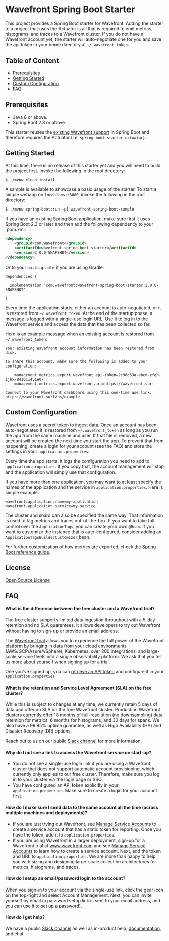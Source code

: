# Wavefront Spring Boot Starter

This project provides a Spring Boot starter for Wavefront. Adding the starter to a project
that uses the Actuator is all that is required to emit metrics, histograms, and traces to
a Wavefront cluster. If you do not have a Wavefront account yet, the starter will
auto-negotiate one for you and save the api token in your home directory at
`~/.wavefront_token`.  

## Table of Content

* [Prerequisites](#Prerequisites)
* [Getting Started](#getting-started)
* [Custom Configuration](#custom-configuration)
* [FAQ](#faq)

## Prerequisites

* Java 8 or above.
* Spring Boot 2.3 or above

This starter reuses the [existing Wavefront support](https://docs.spring.io/spring-boot/docs/current/reference/html/production-ready-features.html#production-ready-metrics-export-wavefront)
in Spring Boot and therefore requires the Actuator (i.e. `spring-boot-starter-actuator`). 

## Getting Started

At this time, there is no release of this starter yet and you will need to build the
project first. Invoke the following in the root directory:

```shell script
$ ./mvnw clean install
```

A sample is available to showcase a basic usage of the starter. To start a simple webapp
on `locahlhost:8080`, invoke the following in the root directory:

```shell script
$ ./mvnw spring-boot:run -pl wavefront-spring-boot-sample
```

If you have an existing Spring Boot application, make sure first it uses Spring Boot 2.3
or later and then add the following dependency to your `pom.xml:

```xml
<dependency>
    <groupId>com.wavefront</groupId>
    <artifactId>wavefront-spring-boot-starter</artifactId>
    <version>2.0.0-SNAPSHOT</version>
</dependency>
```

Or to your `build.gradle` if you are using Gradle:

```
dependencies {
  ...
  implementation 'com.wavefront:wavefront-spring-boot-starter:2.0.0-SNAPSHOT'
  
}
```

Every time the application starts, either an account is auto-negotiated, or it is restored
from `~/.wavefront_token`. At the end of the startup phase, a message is logged with a
single-use login URL. Use it to log in to the Wavefront service and access the data that
has been collected so far.

Here is an example message when an existing account is restored from `~/.wavefront_token`:

```text
Your existing Wavefront account information has been restored from disk.

To share this account, make sure the following is added to your configuration:

	management.metrics.export.wavefront.api-token=2c96d63a-abcd-efgh-ijhk-841611451e07
	management.metrics.export.wavefront.uri=https://wavefront.surf

Connect to your Wavefront dashboard using this one-time use link:
https://wavefront.surf/us/example
```

## Custom Configuration

Wavefront uses a secret token to ingest data. Once an account has been auto-negotiated it
is restored from `~/.wavefront_token` as long as you run the app from the same machine and
user. If that file is removed, a new account will be created the next time you start the
app. To prevent that from happening, create a login for your account (see the FAQ) and
store the settings in your `application.properties`.

Every time the app starts, it logs the configuration you need to add to
`application.properties`. If you copy that, the account management will stop and the
application will simply use that configuration.

If you have more than one application, you may want to at least specify the names of the
application and the service in `application.properties`. Here is simple example:

```properties 
wavefront.application.name=my-application
wavefront.application.service=my-service
```

The cluster and shard can also be specified the same way. That information is used to
tag metrics and traces out-of-the-box. If you want to take full control over the
`ApplicationTags`, you can create your own `@Bean`. If you want to customize the instance
that is auto-configured, consider adding an `ApplicationTagsBuilderCustomizer` bean.

For further customization of how metrics are exported, check [the Spring Boot reference
guide](https://docs.spring.io/spring-boot/docs/current/reference/html/production-ready-features.html#production-ready-metrics-export-wavefront).


## License

[Open Source License](open_source_licenses.txt)

## FAQ

#### What is the difference between the free cluster and a Wavefront trial?

The free cluster supports limited data ingestion throughput with a 5-day retention and no
SLA guarantees. It allows developers to try out Wavefront without having to sign-up or
provide an email address.

The [Wavefront trial](https://www.wavefront.com/sign-up/) allows you to experience the
full power of the Wavefront platform by bringing in data from your cloud environments
(AWS/GCP/Azure/vSphere), Kubernetes, over 200 integrations, and large-scale service fleets
into a single observability platform. We ask that you tell us more about yourself when
signing up for a trial.

One you've signed up, you can [retrieve an API token](https://docs.wavefront.com/users_account_managing.html#generate-an-api-token)
and configure it in your `application.properties`

#### What is the retention and Service Level Agreement (SLA) on the free cluster?

While this is subject to changes at any time, we currently retain 5 days of data and offer
no SLA on the free Wavefront cluster. Production Wavefront clusters currently offer 18
months of full-resolution (no downsampling) data retention for metrics, 6 months for
histograms, and 30 days for spans. We also have a 99.95% uptime guarantee, as well as High
Availability (HA) and Disaster Recovery (DR) options.

Reach out to us on our public [Slack channel](https://www.wavefront.com/join-public-slack)
for more information.

#### Why do I not see a link to access the Wavefront service on start-up?

* You do not see a single-use login link if you are using a Wavefront cluster that does
not support automatic account provisioning, which currently only applies to our free
cluster. Therefore, make sure you log in to your cluster via the login page or SSO.
* You have configured an API token explicitly in your `application.properties`. Make sure
to create a login for your account first.

#### How do I make sure I send data to the same account all the time (across multiple machines and deployments)?

* If you are just trying out Wavefront, see [Manage Service Accounts](
https://docs.wavefront.com/accounts.html#service-accounts) to create a service account that has a
static token for reporting. Once you have the token, add it to `application.properties`.
* If you are using Wavefront in a larger deployment, sign-up for a Wavefront trial at
www.wavefront.com and see [Manage Service Accounts](
https://docs.wavefront.com/accounts.html#service-accounts) to learn how to create a service account.
Next, add the token and URL to `application.properties`. We are more than happy to help
you with sizing and designing large-scale collection architectures for metrics,
histograms, and traces.
 
#### How do I setup an email/password login to the account?

When you sign-in to your account via the single-use link, click the gear icon on the
top-right and select Account Management. Next, you can invite yourself by email (a password
setup link is sent to your email address, and you can use it to set up a password).

#### How do I get help?

We have a public [Slack channel](https://www.wavefront.com/join-public-slack) as well as
in-product help, [documentation](https://docs.wavefront.com/), and chat.
